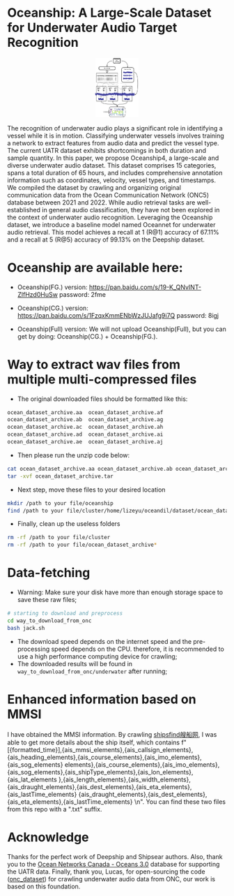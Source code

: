 # Oceanship: A Large-Scale Dataset for Underwater Audio Target Recognition

<div style="text-align: center;">
  <img src="./fig/datafetch.png" alt="oceanship" width="20%">
</div>

The recognition of underwater audio plays a significant role
in identifying a vessel while it is in motion. Classifying underwater vessels involves training a network to extract features from audio data and
predict the vessel type. The current UATR dataset exhibits shortcomings in both duration and sample quantity. In this paper, we propose
Oceanship4, a large-scale and diverse underwater audio dataset. This
dataset comprises 15 categories, spans a total duration of 65 hours, and
includes comprehensive annotation information such as coordinates, velocity, vessel types, and timestamps. We compiled the dataset by crawling
and organizing original communication data from the Ocean Communication Network (ONC5) database between 2021 and 2022. While audio
retrieval tasks are well-established in general audio classification, they
have not been explored in the context of underwater audio recognition.
Leveraging the Oceanship dataset, we introduce a baseline model named
Oceannet for underwater audio retrieval. This model achieves a recall at
1 (R@1) accuracy of 67.11% and a recall at 5 (R@5) accuracy of 99.13%
on the Deepship dataset.

# Oceanship are available here:
- Oceanship(FG.) version: https://pan.baidu.com/s/19-K_QNvINT-ZlfHzd0HuSw password: 2fme 

- Oceanship(CG.) version: https://pan.baidu.com/s/1FzqxKmmENbWzJUJafg9i7Q password: 8igj 

- Oceanship(Full) version: We will not upload Oceanship(Full), but you can get by doing: Oceanship(CG.) + Oceanship(FG.).

# Way to extract wav files from multiple multi-compressed files
- The original downloaded files should be formatted like this:
```txt
ocean_dataset_archive.aa  ocean_dataset_archive.af  
ocean_dataset_archive.ab  ocean_dataset_archive.ag 
ocean_dataset_archive.ac  ocean_dataset_archive.ah
ocean_dataset_archive.ad  ocean_dataset_archive.ai 
ocean_dataset_archive.ae  ocean_dataset_archive.aj
```
- Then please run the unzip code below:
```bash
cat ocean_dataset_archive.aa ocean_dataset_archive.ab ocean_dataset_archive.ac ocean_dataset_archive.ad ocean_dataset_archive.ae ocean_dataset_archive.af ocean_dataset_archive.ag ocean_dataset_archive.ah ocean_dataset_archive.ai ocean_dataset_archive.aj > ocean_dataset_archive.tar
tar -xvf ocean_dataset_archive.tar
```
- Next step, move these files to your desired location
```bash
mkdir /path to your file/oceanship
find /path to your file/cluster/home/lizeyu/oceandil/dataset/ocean_dataset/v100_preprocessed_89_09_31/ -type f -exec mv {} /path to your file/oceanship/ \;
```
- Finally, clean up the useless folders
```bash
rm -rf /path to your file/cluster
rm -rf /path to your file/ocean_dataset_archive*
```

# Data-fetching

- Warning: Make sure your disk have more than enough storage space to save these raw files;

```bash
# starting to download and preprocess
cd way_to_download_from_onc
bash jack.sh
```

- The download speed depends on the internet speed and the pre-processing speed depends on the CPU. therefore, it is recommended to use a high performance computing device for crawling;
- The downloaded results will be found in `way_to_download_from_onc/underwater` after running;

# Enhanced information based on MMSI

I have obtained the MMSI information. By crawling <a href="https://www.shipfinder.com">shipsfind艘船网</a>, I was able to get more details about the ship itself, which contains f"[{formatted_time}],{ais_mmsi_elements},{ais_callsign_elements},{ais_heading_elements},{ais_course_elements},{ais_imo_elements},{ais_sog_elements} elements},{ais_course_elements},{ais_imo_elements},{ais_sog_elements},{ais_shipType_elements},{ais_lon_elements},{ais_lat_elements },{ais_length_elements},{ais_width_elements},{ais_draught_elements},{ais_dest_elements},{ais_eta_elements},{ais_lastTime_elements} {ais_draught_elements},{ais_dest_elements},{ais_eta_elements},{ais_lastTime_elements} \n". You can find these two files from this repo with a ".txt" suffix.

# Acknowledge

Thanks for the perfect work of Deepship and Shipsear authors. Also, thank you to the [Ocean Networks Canada - Oceans 3.0](https://data.oceannetworks.ca/home) database for supporting the UATR data. Finally, thank you, Lucas, for open-sourcing the code ([onc_dataset](https://github.com/lucascesarfd/onc_dataset)) for crawling underwater audio data from ONC, our work is based on this foundation.

